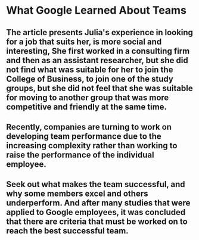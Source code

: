 # What Google Learned About Teams


## The article presents Julia's experience in looking for a job that suits her, is more social and interesting, She first worked in a consulting firm and then as an assistant researcher, but she did not find what was suitable for her to join the College of Business, to join one of the study groups, but she did not feel that she was suitable for moving to another group that was more competitive and friendly at the same time.


## Recently, companies are turning to work on developing team performance due to the increasing complexity rather than working to raise the performance of the individual employee.
## Seek out what makes the team successful, and why some members excel and others underperform. And after many studies that were applied to Google employees, it was concluded that there are criteria that must be worked on to reach the best successful team.